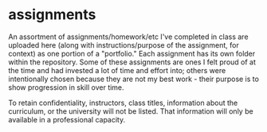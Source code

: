 # assignments
An assortment of assignments/homework/etc I've completed in class are uploaded here (along with instructions/purpose of the assignment, for context) as one portion of a "portfolio." Each assignment has its own folder within the repository. Some of these assignments are ones I felt proud of at the time and had invested a lot of time and effort into; others were intentionally chosen because they are not my best work - their purpose is to show progression in skill over time.

To retain confidentiality, instructors, class titles, information about the curriculum, or the university will not be listed. That information will only be available in a professional capacity.
